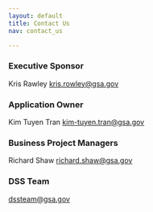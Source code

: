 ```yaml
---
layout: default
title: Contact Us
nav: contact_us

---
```

### Executive Sponsor

Kris Rawley kris.rowley@gsa.gov

### Application Owner
Kim Tuyen Tran kim-tuyen.tran@gsa.gov

### Business Project Managers
Richard Shaw richard.shaw@gsa.gov


### DSS Team
dssteam@gsa.gov

<body id="getting_support"></body>
